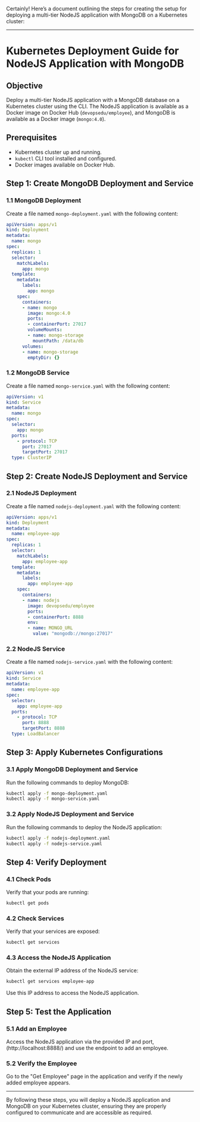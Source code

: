 Certainly! Here’s a document outlining the steps for creating the setup for deploying a multi-tier NodeJS application with MongoDB on a Kubernetes cluster:

---

# **Kubernetes Deployment Guide for NodeJS Application with MongoDB**

## **Objective**

Deploy a multi-tier NodeJS application with a MongoDB database on a Kubernetes cluster using the CLI. The NodeJS application is available as a Docker image on Docker Hub (`devopsedu/employee`), and MongoDB is available as a Docker image (`mongo:4.0`).

## **Prerequisites**

- Kubernetes cluster up and running.
- `kubectl` CLI tool installed and configured.
- Docker images available on Docker Hub.

## **Step 1: Create MongoDB Deployment and Service**

### **1.1 MongoDB Deployment**

Create a file named `mongo-deployment.yaml` with the following content:

```yaml
apiVersion: apps/v1
kind: Deployment
metadata:
  name: mongo
spec:
  replicas: 1
  selector:
    matchLabels:
      app: mongo
  template:
    metadata:
      labels:
        app: mongo
    spec:
      containers:
      - name: mongo
        image: mongo:4.0
        ports:
        - containerPort: 27017
        volumeMounts:
        - name: mongo-storage
          mountPath: /data/db
      volumes:
      - name: mongo-storage
        emptyDir: {}
```

### **1.2 MongoDB Service**

Create a file named `mongo-service.yaml` with the following content:

```yaml
apiVersion: v1
kind: Service
metadata:
  name: mongo
spec:
  selector:
    app: mongo
  ports:
    - protocol: TCP
      port: 27017
      targetPort: 27017
  type: ClusterIP
```

## **Step 2: Create NodeJS Deployment and Service**

### **2.1 NodeJS Deployment**

Create a file named `nodejs-deployment.yaml` with the following content:

```yaml
apiVersion: apps/v1
kind: Deployment
metadata:
  name: employee-app
spec:
  replicas: 1
  selector:
    matchLabels:
      app: employee-app
  template:
    metadata:
      labels:
        app: employee-app
    spec:
      containers:
      - name: nodejs
        image: devopsedu/employee
        ports:
        - containerPort: 8888
        env:
        - name: MONGO_URL
          value: "mongodb://mongo:27017"
```

### **2.2 NodeJS Service**

Create a file named `nodejs-service.yaml` with the following content:

```yaml
apiVersion: v1
kind: Service
metadata:
  name: employee-app
spec:
  selector:
    app: employee-app
  ports:
    - protocol: TCP
      port: 8888
      targetPort: 8888
  type: LoadBalancer
```

## **Step 3: Apply Kubernetes Configurations**

### **3.1 Apply MongoDB Deployment and Service**

Run the following commands to deploy MongoDB:

```sh
kubectl apply -f mongo-deployment.yaml
kubectl apply -f mongo-service.yaml
```

### **3.2 Apply NodeJS Deployment and Service**

Run the following commands to deploy the NodeJS application:

```sh
kubectl apply -f nodejs-deployment.yaml
kubectl apply -f nodejs-service.yaml
```

## **Step 4: Verify Deployment**

### **4.1 Check Pods**

Verify that your pods are running:

```sh
kubectl get pods
```

### **4.2 Check Services**

Verify that your services are exposed:

```sh
kubectl get services
```

### **4.3 Access the NodeJS Application**

Obtain the external IP address of the NodeJS service:

```sh
kubectl get services employee-app
```

Use this IP address to access the NodeJS application.

## **Step 5: Test the Application**

### **5.1 Add an Employee**

Access the NodeJS application via the provided IP and port, (http://localhost:8888/) and use the endpoint to add an employee.

### **5.2 Verify the Employee**

Go to the "Get Employee" page in the application and verify if the newly added employee appears.

---

By following these steps, you will deploy a NodeJS application and MongoDB on your Kubernetes cluster, ensuring they are properly configured to communicate and are accessible as required.